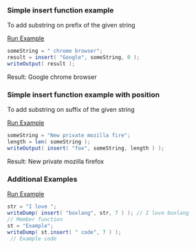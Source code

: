 ### Simple insert function example

To add substring on prefix of the given string

<a href="https://try.boxlang.io/?code=eJwrzs9NDS4pysxLV7BVUFJIzigCCigkFeWXF6cWKVlzFaUWl%2BaUAOUy84ACJRoKSu75%2Bek5qUo6CsVwrToKBgqa1lzlRZklqf6lJQWlQHVQjUBhAKORIUA%3D" target="_blank">Run Example</a>

```java
someString = " chrome browser";
result = insert( "Google", someString, 0 );
writeOutput( result );

```

Result: Google chrome browser

### Simple insert function example with position

To add substring on suffix of the given string

<a href="https://try.boxlang.io/?code=eJwrzs9NDS4pysxLV7BVUPJLLVcoKMosSyxJVcjNr8rMyUlUSMssSlWy5spJzUsvyQAqAjI0FIoR2jStucqLMktS%2FUtLCkpLNBQy84pTi4C0Ulp%2BhZIOkkodBagZmiA9ABjVKSI%3D" target="_blank">Run Example</a>

```java
someString = "New private mozilla fire";
length = len( someString );
writeOutput( insert( "fox", someString, length ) );

```

Result: New private mozilla firefox

### Additional Examples

<a href="https://try.boxlang.io/?code=eJxVzLsKwkAQheF%2BnuKwVQLBlBbBTgsLH0LXERb2EmZmo4%2BvG4Ngefg5n5rgAHdGLAvDTfSUYHysae4QsrJYBxerZ3YD1GTAHj36CeOI7bRW%2BuwLpxsLHjV7CyWTWqNPr2uaI%2F%2FTarufDl%2FuTf%2FC1OTtsxZ6A%2F6BMWM%3D" target="_blank">Run Example</a>

```java
str = "I love ";
writeDump( insert( "boxlang", str, 7 ) ); // I love boxlang
// Member function
st = "Example";
writeDump( st.insert( " code", 7 ) );
 // Example code

```


